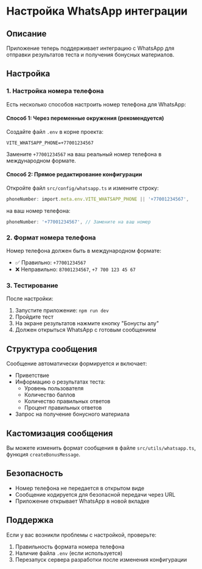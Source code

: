 # Настройка WhatsApp интеграции

## Описание

Приложение теперь поддерживает интеграцию с WhatsApp для отправки результатов теста и получения бонусных материалов.

## Настройка

### 1. Настройка номера телефона

Есть несколько способов настроить номер телефона для WhatsApp:

#### Способ 1: Через переменные окружения (рекомендуется)

Создайте файл `.env` в корне проекта:

```env
VITE_WHATSAPP_PHONE=+77001234567
```

Замените `+77001234567` на ваш реальный номер телефона в международном формате.

#### Способ 2: Прямое редактирование конфигурации

Откройте файл `src/config/whatsapp.ts` и измените строку:

```typescript
phoneNumber: import.meta.env.VITE_WHATSAPP_PHONE || '+77001234567',
```

на ваш номер телефона:

```typescript
phoneNumber: '+77001234567', // Замените на ваш номер
```

### 2. Формат номера телефона

Номер телефона должен быть в международном формате:
- ✅ Правильно: `+77001234567`
- ❌ Неправильно: `87001234567`, `+7 700 123 45 67`

### 3. Тестирование

После настройки:

1. Запустите приложение: `npm run dev`
2. Пройдите тест
3. На экране результатов нажмите кнопку "Бонусты алу"
4. Должен открыться WhatsApp с готовым сообщением

## Структура сообщения

Сообщение автоматически формируется и включает:

- Приветствие
- Информацию о результатах теста:
  - Уровень пользователя
  - Количество баллов
  - Количество правильных ответов
  - Процент правильных ответов
- Запрос на получение бонусного материала

## Кастомизация сообщения

Вы можете изменить формат сообщения в файле `src/utils/whatsapp.ts`, функция `createBonusMessage`.

## Безопасность

- Номер телефона не передается в открытом виде
- Сообщение кодируется для безопасной передачи через URL
- Приложение открывает WhatsApp в новой вкладке

## Поддержка

Если у вас возникли проблемы с настройкой, проверьте:

1. Правильность формата номера телефона
2. Наличие файла `.env` (если используется)
3. Перезапуск сервера разработки после изменения конфигурации 
